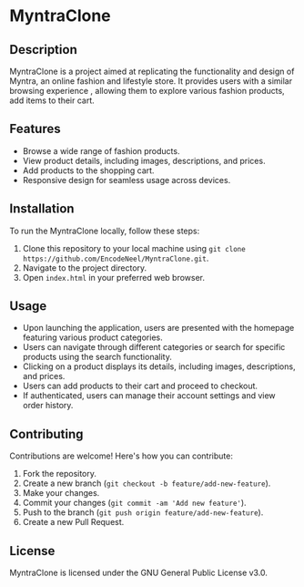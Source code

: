 # MyntraClone



## Description

MyntraClone is a project aimed at replicating the functionality and design of Myntra, an online fashion and lifestyle store. It provides users with a similar browsing experience , allowing them to explore various fashion products, add items to their cart.
## Features

- Browse a wide range of fashion products.
- View product details, including images, descriptions, and prices.
- Add products to the shopping cart.
- Responsive design for seamless usage across devices.

## Installation

To run the MyntraClone locally, follow these steps:

1. Clone this repository to your local machine using `git clone https://github.com/EncodeNeel/MyntraClone.git`.
2. Navigate to the project directory.
3. Open `index.html` in your preferred web browser.

## Usage

- Upon launching the application, users are presented with the homepage featuring various product categories.
- Users can navigate through different categories or search for specific products using the search functionality.
- Clicking on a product displays its details, including images, descriptions, and prices.
- Users can add products to their cart and proceed to checkout.
- If authenticated, users can manage their account settings and view order history.

## Contributing

Contributions are welcome! Here's how you can contribute:

1. Fork the repository.
2. Create a new branch (`git checkout -b feature/add-new-feature`).
3. Make your changes.
4. Commit your changes (`git commit -am 'Add new feature'`).
5. Push to the branch (`git push origin feature/add-new-feature`).
6. Create a new Pull Request.

## License

MyntraClone is licensed under the GNU General Public License v3.0. 

